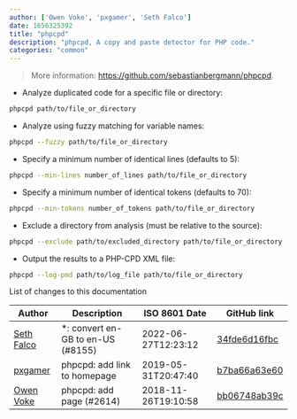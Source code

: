 ```yaml
---
author: ['Owen Voke', 'pxgamer', 'Seth Falco']
date: 1656325392
title: "phpcpd"
description: "phpcpd, A copy and paste detector for PHP code."
categories: "common"
---
```

> More information: <https://github.com/sebastianbergmann/phpcpd>.

- Analyze duplicated code for a specific file or directory:

```bash
phpcpd path/to/file_or_directory
```

- Analyze using fuzzy matching for variable names:

```bash
phpcpd --fuzzy path/to/file_or_directory
```

- Specify a minimum number of identical lines (defaults to 5):

```bash
phpcpd --min-lines number_of_lines path/to/file_or_directory
```

- Specify a minimum number of identical tokens (defaults to 70):

```bash
phpcpd --min-tokens number_of_tokens path/to/file_or_directory
```

- Exclude a directory from analysis (must be relative to the source):

```bash
phpcpd --exclude path/to/excluded_directory path/to/file_or_directory
```

- Output the results to a PHP-CPD XML file:

```bash
phpcpd --log-pmd path/to/log_file path/to/file_or_directory
```
List of changes to this documentation


Author | Description | ISO 8601 Date | GitHub link
------|-----|-----|-----
[Seth Falco](mailto:seth@falco.fun) | *: convert en-GB to en-US (#8155) | 2022-06-27T12:23:12 | [34fde6d16fbc](https://github.com/tldr-pages/tldr/commit/34fde6d16fbc0a3c45fff5903f0fc2597547b1bb)
[pxgamer](mailto:owzie123@gmail.com) | phpcpd: add link to homepage | 2019-05-31T20:47:40 | [b7ba66a63e60](https://github.com/tldr-pages/tldr/commit/b7ba66a63e608e56da79614e9ed5843f32d6abd3)
[Owen Voke](mailto:owzie123@gmail.com) | phpcpd: add page (#2614) | 2018-11-26T19:10:58 | [bb06748ab39c](https://github.com/tldr-pages/tldr/commit/bb06748ab39c1afa35bab7770283875834255e98)

